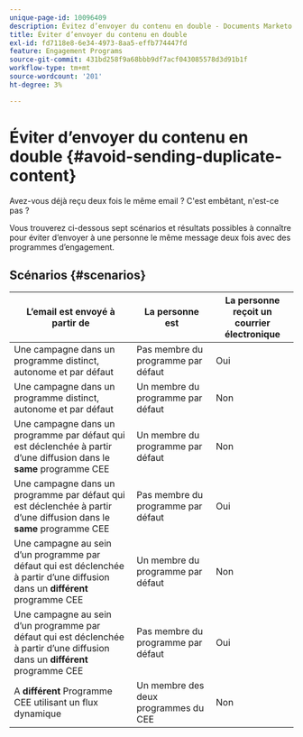 ```yaml
---
unique-page-id: 10096409
description: Évitez d’envoyer du contenu en double - Documents Marketo - Documentation du produit
title: Éviter d’envoyer du contenu en double
exl-id: fd7118e8-6e34-4973-8aa5-effb774447fd
feature: Engagement Programs
source-git-commit: 431bd258f9a68bbb9df7acf043085578d3d91b1f
workflow-type: tm+mt
source-wordcount: '201'
ht-degree: 3%

---
```


# Éviter d’envoyer du contenu en double {#avoid-sending-duplicate-content}

Avez-vous déjà reçu deux fois le même email ? C&#39;est embêtant, n&#39;est-ce pas ?

Vous trouverez ci-dessous sept scénarios et résultats possibles à connaître pour éviter d’envoyer à une personne le même message deux fois avec des programmes d’engagement.

## Scénarios {#scenarios}

| L’email est envoyé à partir de | La personne est | La personne reçoit un courrier électronique |
|---|---|---|
| Une campagne dans un programme distinct, autonome et par défaut | Pas membre du programme par défaut | Oui |
| Une campagne dans un programme distinct, autonome et par défaut | Un membre du programme par défaut | Non |
| Une campagne dans un programme par défaut qui est déclenchée à partir d’une diffusion dans le **same** programme CEE | Un membre du programme par défaut | Non |
| Une campagne dans un programme par défaut qui est déclenchée à partir d’une diffusion dans le **same** programme CEE | Pas membre du programme par défaut | Oui |
| Une campagne au sein d’un programme par défaut qui est déclenchée à partir d’une diffusion dans un **différent** programme CEE | Un membre du programme par défaut | Non |
| Une campagne au sein d’un programme par défaut qui est déclenchée à partir d’une diffusion dans un **différent** programme CEE | Pas membre du programme par défaut | Oui |
| A **différent** Programme CEE utilisant un flux dynamique | Un membre des deux programmes du CEE | Non |
